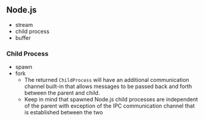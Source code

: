 ## Node.js

* stream
* child process
* buffer

### Child Process

* spawn
* fork
  * The returned `ChildProcess` will have an additional communication channel built-in that allows messages to be passed
    back and forth between the parent and child.
  * Keep in mind that spawned Node.js child processes are independent of the parent with exception of the IPC
    communication channel that is established between the two
